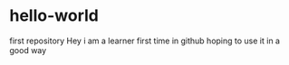 # hello-world
first repository
Hey i am a learner
first time in github 
hoping to use it in a good way

